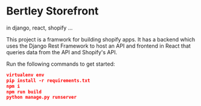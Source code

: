 # Bertley Storefront 

in django, react, shopify ...

This project is a framwork for building shopify apps. It has a backend which uses the Django Rest Framework to host an API  and frontend in React that queries data from the API and Shopify's API.

Run the following commands to get started:

```json
virtualenv env
pip install -r requirements.txt
npm i
npm run build
python manage.py runserver
```
